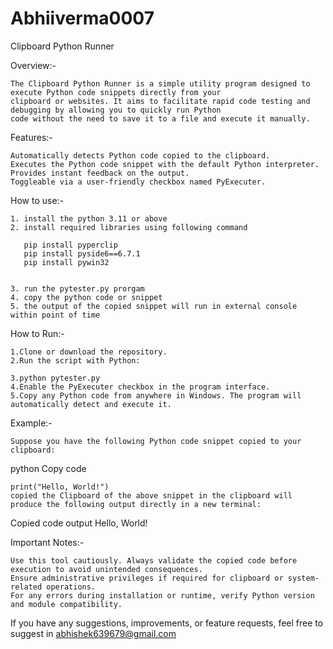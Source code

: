 # Abhiiverma0007
Clipboard Python Runner



Overview:-

	The Clipboard Python Runner is a simple utility program designed to execute Python code snippets directly from your
	clipboard or websites. It aims to facilitate rapid code testing and debugging by allowing you to quickly run Python
	code without the need to save it to a file and execute it manually.


Features:-

	Automatically detects Python code copied to the clipboard.
	Executes the Python code snippet with the default Python interpreter.
	Provides instant feedback on the output.
	Toggleable via a user-friendly checkbox named PyExecuter.
	
How to use:-
	
	1. install the python 3.11 or above
	2. install required libraries using following command

	   pip install pyperclip
	   pip install pyside6==6.7.1
	   pip install pywin32


	3. run the pytester.py prorgam
	4. copy the python code or snippet
	5. the output of the copied snippet will run in external console within point of time

How to Run:-

	1.Clone or download the repository.
	2.Run the script with Python:

	3.python pytester.py
	4.Enable the PyExecuter checkbox in the program interface.
	5.Copy any Python code from anywhere in Windows. The program will automatically detect and execute it.

Example:-

    Suppose you have the following Python code snippet copied to your clipboard:

python
    Copy code

    print("Hello, World!")
    copied the Clipboard of the above snippet in the clipboard will produce the following output directly in a new terminal:

Copied code output
    Hello, World!


Important Notes:-

	Use this tool cautiously. Always validate the copied code before execution to avoid unintended consequences.
	Ensure administrative privileges if required for clipboard or system-related operations.
	For any errors during installation or runtime, verify Python version and module compatibility.


If you have any suggestions, improvements, or feature requests, feel free to suggest in abhishek639679@gmail.com
